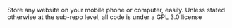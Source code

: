 Store any website on your mobile phone or computer, easily.
Unless stated otherwise at the sub-repo level, all code is under a GPL 3.0 license
